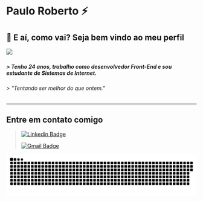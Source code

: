 # Paulo Roberto ⚡
## :wave: E aí, como vai? Seja bem vindo ao meu perfil

<img src="https://i.pinimg.com/originals/b2/55/7a/b2557aa8cec29a853dce8a415959f5b7.gif" width="240px" >

##### > Tenho 24 anos, trabalho como desenvolvedor Front-End e sou estudante de Sistemas de Internet.


###### > "Tentando ser melhor do que ontem."
___

## Entre em contato comigo


>[![Linkedin Badge](https://img.shields.io/badge/-LinkedIn-blue?style=flat-square&logo=Linkedin&logoColor=white&link=https://www.linkedin.com/in/paulorobertos%C3%A1/)](https://www.linkedin.com/in/paulorobertos%C3%A1/)
>
>[![Gmail Badge](https://img.shields.io/badge/-Gmail-D14836?&style=flat-square&logo=Gmail&logoColor=white&link=mailto:paulorobertosa159@gmail.com)](mailto:paulorobertosa159@gmail.com)

![Snake animation](https://github.com/PauloRO/PauloRO/blob/output/github-contribution-grid-snake.svg)
